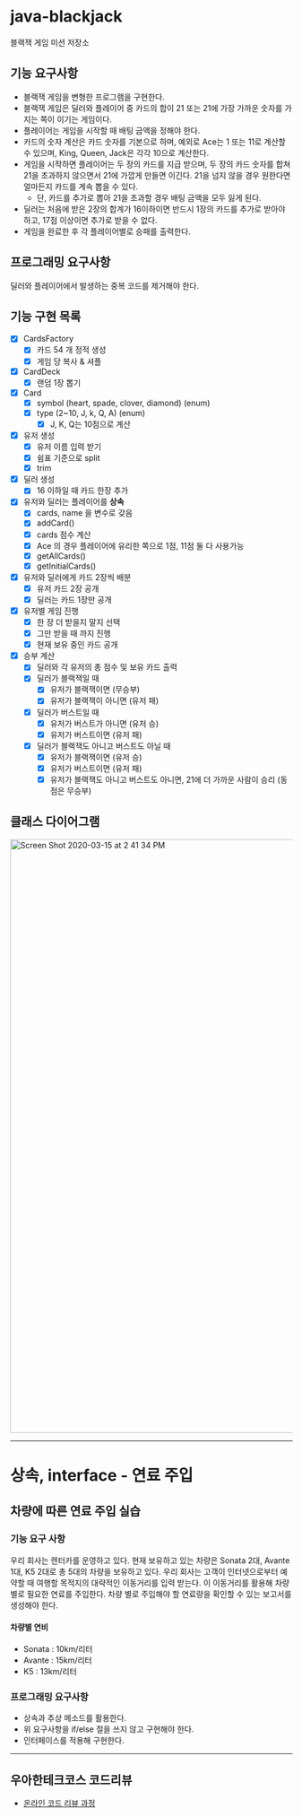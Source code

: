 # java-blackjack
블랙잭 게임 미션 저장소

## 기능 요구사항
- 블랙잭 게임을 변형한 프로그램을 구현한다. 
- 블랙잭 게임은 딜러와 플레이어 중 카드의 합이 21 또는 21에 가장 가까운 숫자를 가지는 쪽이 이기는 게임이다.
- 플레이어는 게임을 시작할 때 배팅 금액을 정해야 한다. 
- 카드의 숫자 계산은 카드 숫자를 기본으로 하며, 예외로 Ace는 1 또는 11로 계산할 수 있으며, King, Queen, Jack은 각각 10으로 계산한다.
- 게임을 시작하면 플레이어는 두 장의 카드를 지급 받으며, 두 장의 카드 숫자를 합쳐 21을 초과하지 않으면서 21에 가깝게 만들면 이긴다. 21을 넘지 않을 경우 원한다면 얼마든지 카드를 계속 뽑을 수 있다. 
    - 단, 카드를 추가로 뽑아 21을 초과할 경우 배팅 금액을 모두 잃게 된다.
- 딜러는 처음에 받은 2장의 합계가 16이하이면 반드시 1장의 카드를 추가로 받아야 하고, 17점 이상이면 추가로 받을 수 없다.
- 게임을 완료한 후 각 플레이어별로 승패를 출력한다.

## 프로그래밍 요구사항
딜러와 플레이어에서 발생하는 중복 코드를 제거해야 한다.

## 기능 구현 목록
- [x] CardsFactory 
    - [x] 카드 54 개 정적 생성
    - [x] 게임 당 복사 & 셔플
- [x] CardDeck
    - [x] 랜덤 1장 뽑기
- [x] Card
     - [x] symbol (heart, spade, clover, diamond) (enum)
     - [x] type (2~10, J, k, Q, A) (enum)
        - [x] J, K, Q는 10점으로 계산
- [x] 유저 생성
    - [x] 유저 이름 입력 받기 
    - [x] 쉼표 기준으로 split
    - [x] trim
- [x] 딜러 생성
    - [x] 16 이하일 때 카드 한장 추가
- [x] 유저와 딜러는 플레이어를 **상속** 
    - [x] cards, name 을 변수로 갖음
    - [x] addCard()
    - [x] cards 점수 계산
    - [x] Ace 의 경우 플레이어에 유리한 쪽으로 1점, 11점 둘 다 사용가능
    - [x] getAllCards()
    - [x] getInitialCards()
- [x] 유저와 딜러에게 카드 2장씩 배분
    - [x] 유저 카드 2장 공개
    - [x] 딜러는 카드 1장만 공개
- [x] 유저별 게임 진행
    - [x] 한 장 더 받을지 말지 선택
    - [x] 그만 받을 때 까지 진행
    - [x] 현재 보유 중인 카드 공개
- [x] 승부 계산
    - [x] 딜러와 각 유저의 총 점수 및 보유 카드 출력
    - [x] 딜러가 블랙잭일 때
        - [x] 유저가 블랙잭이면 (무승부)
        - [x] 유저가 블랙잭이 아니면 (유저 패)
    - [x] 딜러가 버스트일 때
        - [x] 유저가 버스트가 아니면 (유저 승)
        - [x] 유저가 버스트이면 (유저 패)
    - [x] 딜러가 블랙잭도 아니고 버스트도 아닐 때
        - [x] 유저가 블랙잭이면 (유저 승)
        - [x] 유저가 버스트이면 (유저 패)
        - [x] 유저가 블랙잭도 아니고 버스트도 아니면, 21에 더 가까운 사람이 승리 (동점은 무승부)

## 클래스 다이어그램
<img width="1059" alt="Screen Shot 2020-03-15 at 2 41 34 PM" src="https://user-images.githubusercontent.com/42382027/76696137-75dc7d80-66cb-11ea-9789-741061a76091.png">

---
# 상속, interface - 연료 주입
## 차량에 따른 연료 주입 실습
### 기능 요구 사항
우리 회사는 렌터카를 운영하고 있다. 현재 보유하고 있는 차량은 Sonata 2대, Avante 1대, K5 2대로 총 5대의 차량을 보유하고 있다.
우리 회사는 고객이 인터넷으로부터 예약할 때 여행할 목적지의 대략적인 이동거리를 입력 받는다. 이 이동거리를 활용해 차량 별로 필요한 연료를 주입한다.
차량 별로 주입해야 할 연료량을 확인할 수 있는 보고서를 생성해야 한다.

#### 차량별 연비
* Sonata : 10km/리터
* Avante : 15km/리터
* K5 : 13km/리터

### 프로그래밍 요구사항
* 상속과 추상 메소드를 활용한다.
* 위 요구사항을 if/else 절을 쓰지 않고 구현해야 한다.
* 인터페이스를 적용해 구현한다.

---
## 우아한테크코스 코드리뷰
* [온라인 코드 리뷰 과정](https://github.com/woowacourse/woowacourse-docs/blob/master/maincourse/README.md)